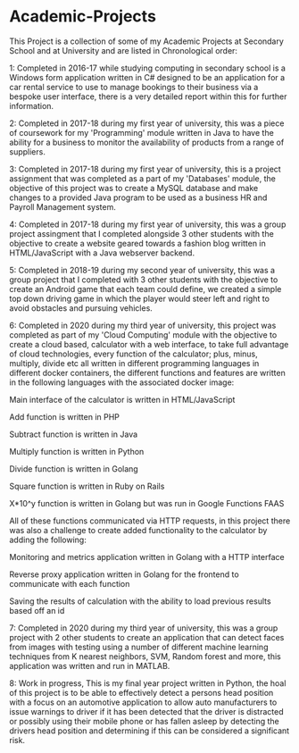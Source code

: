 # Academic-Projects

This Project is a collection of some of my Academic Projects at Secondary School and at University and are listed in Chronological order:


1: Completed in 2016-17 while studying computing in secondary school is a Windows form application written in C# designed to be an application for a car rental service to use to manage bookings to their business via a bespoke user interface, there is a very detailed report within this for further information.


2: Completed in 2017-18 during my first year of university, this was a piece of coursework for my 'Programming' module written in Java to have the ability for a business to monitor the availability of products from a range of suppliers.


3: Completed in 2017-18 during my first year of university, this is a project assignment that was completed as a part of my 'Databases' module, the objective of this project was to create a MySQL database and make changes to a provided Java program to be used as a business HR and Payroll Management system.


4: Completed in 2017-18 during my first year of university, this was a group project assingment that I completed alongside 3 other students with the objective to create a website geared towards a fashion blog written in HTML/JavaScript with a Java webserver backend.


5: Completed in 2018-19 during my second year of university, this was a group project that I completed with 3 other students with the objective to create an Android game that each team could define, we created a simple top down driving game in which the player would steer left and right to avoid obstacles and pursuing vehicles.


6: Completed in 2020 during my third year of university, this project was completed as part of my 'Cloud Computing' module with the objective to create a cloud based, calculator with a web interface, to take full advantage of cloud technologies, every function of the calculator; plus, minus, multiply, divide etc all written in different programming languages in different docker containers, the different functions and features are written in the following languages with the associated docker image:

  Main interface of the calculator is written in HTML/JavaScript
  
  Add function is written in PHP
  
  Subtract function is written in Java
  
  Multiply function is written in Python
  
  Divide function is written in Golang
  
  Square function is written in Ruby on Rails
  
  X*10^y function is written in Golang but was run in Google Functions FAAS
  
All of these functions communicated via HTTP requests, in this project there was also a challenge to create added functionality to the calculator by adding the following:

  Monitoring and metrics application written in Golang with a HTTP interface
  
  Reverse proxy application written in Golang for the frontend to communicate with each function 
  
  Saving the results of calculation with the ability to load previous results based off an id
  
  
7: Completed in 2020 during my third year of university, this was a group project with 2 other students to create an application that can detect faces from images with testing using a number of different machine learning techniques from K nearest neighbors, SVM, Random forest and more, this application was written and run in MATLAB.



8: Work in progress, This is my final year project written in Python, the hoal of this project is to be able to effectively detect a persons head position with a focus on an automotive application to allow auto manufacturers to issue warnings to driver if it has been detected that the driver is distracted or possibly using their mobile phone or has fallen asleep by detecting the drivers head position and determining if this can be considered a significant risk.
